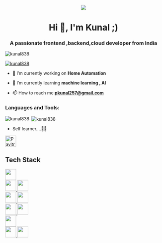 <p align="center"><img src="https://github-hero-readme.vercel.app/api?username=kunal838&linkedin=&twitter=" href="https://kunalpatel.online"/>








<h1 align="center">Hi 👋, I'm Kunal ;)</h1>
<h3 align="center">A passionate frontend ,backend,cloud developer from India</h3>

<p align="left"> <img src="https://komarev.com/ghpvc/?username=kunal838&label=Profile%20views&color=0e75b6&style=flat" alt="kunal838" /> </p>

<p align="left"> <a href="https://github.com/ryo-ma/github-profile-trophy"><img src="https://github-profile-trophy.vercel.app/?username=kunal838" alt="kunal838" /></a> </p>

- 🔭 I’m currently working on **Home Automation**

- 🌱 I’m currently learning **machine learning , AI**

- 📫 How to reach me **pkunal257@gmail.com**


<h3 align="left">Languages and Tools:</h3>

<p><img align="left" src="https://github-readme-stats.vercel.app/api/top-langs?username=kunal838&show_icons=true&locale=en&layout=compact" alt="kunal838" /></p>

<p>&nbsp;<img align="center" src="https://github-readme-stats.vercel.app/api?username=kunal838&show_icons=true&locale=en" alt="kunal838" /></p>



-  Self learner....🙌🙌
<img height="35px" src="https://komarev.com/ghpvc/?username=kunal838&label=Profile%20views&color=0e75b6&style=flat" alt="Pavitra554" />

## Tech Stack

<a href="https://reactnative.dev/">
    <img height="35px" src="https://img.shields.io/badge/React_Native-20232A?style=for-the-badge&logo=react&logoColor=61DAFB">
  </a><br/>
<a href="https://nextjs.org/">
    <img height="35px" src="https://img.shields.io/badge/next.js-000000?style=for-the-badge&logo=nextdotjs&logoColor=white">
  </a>
 <a href="https://reactjs.org/">
    <img height="35px" src="https://img.shields.io/badge/React-20232A?style=for-the-badge&logo=react&logoColor=61DAFB">
  </a><br/>
  <a href="https://redux-toolkit.js.org/">
    <img height="35px" src="https://img.shields.io/badge/Redux-593D88?style=for-the-badge&logo=redux&logoColor=white">
  </a>
  <a href="https://reactrouter.com/">
    <img height="35px" src="https://img.shields.io/badge/React_Router-CA4245?style=for-the-badge&logo=react-router&logoColor=white">
  </a>
  <br/>
  <a href="https://www.framer.com/motion/">
   <img height="35px" src="https://img.shields.io/badge/Framer%20motion-black?style=for-the-badge&logo=framer&logoColor=white"/>
  </a>
  <a href="https://tailwindcss.com/">
    <img height="35px" src="https://img.shields.io/badge/Tailwind_CSS-38B2AC?style=for-the-badge&logo=tailwind-css&logoColor=white">
  </a>
  <br/>
  <a href="https://firebase.google.com/">
    <img height="35px" src="https://img.shields.io/badge/firebase-ffca28?style=for-the-badge&logo=firebase&logoColor=black">
  </a><br/>
  <a  href="https://www.javascript.com/">
    <img height="35px" src="https://img.shields.io/badge/TypeScript-007ACC?style=for-the-badge&logo=typescript&logoColor=white">
  </a>
  <a  href="https://www.typescriptlang.org/">
    <img height="35px" src="https://img.shields.io/badge/JavaScript-323330?style=for-the-badge&logo=javascript&logoColor=F7DF1E">
  </a>
  
  
